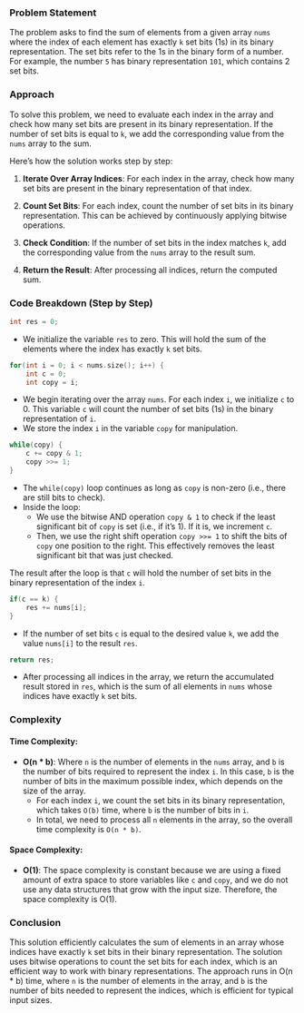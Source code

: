 ### Problem Statement

The problem asks to find the sum of elements from a given array `nums` where the index of each element has exactly `k` set bits (1s) in its binary representation. The set bits refer to the 1s in the binary form of a number. For example, the number `5` has binary representation `101`, which contains 2 set bits.

### Approach

To solve this problem, we need to evaluate each index in the array and check how many set bits are present in its binary representation. If the number of set bits is equal to `k`, we add the corresponding value from the `nums` array to the sum.

Here’s how the solution works step by step:

1. **Iterate Over Array Indices**: For each index in the array, check how many set bits are present in the binary representation of that index.
  
2. **Count Set Bits**: For each index, count the number of set bits in its binary representation. This can be achieved by continuously applying bitwise operations.
  
3. **Check Condition**: If the number of set bits in the index matches `k`, add the corresponding value from the `nums` array to the result sum.

4. **Return the Result**: After processing all indices, return the computed sum.

### Code Breakdown (Step by Step)

```cpp
int res = 0;
```
- We initialize the variable `res` to zero. This will hold the sum of the elements where the index has exactly `k` set bits.

```cpp
for(int i = 0; i < nums.size(); i++) {
    int c = 0;
    int copy = i;
```
- We begin iterating over the array `nums`. For each index `i`, we initialize `c` to 0. This variable `c` will count the number of set bits (1s) in the binary representation of `i`.
- We store the index `i` in the variable `copy` for manipulation.

```cpp
while(copy) {
    c += copy & 1;
    copy >>= 1;
}
```
- The `while(copy)` loop continues as long as `copy` is non-zero (i.e., there are still bits to check).
- Inside the loop:
  - We use the bitwise AND operation `copy & 1` to check if the least significant bit of `copy` is set (i.e., if it’s 1). If it is, we increment `c`.
  - Then, we use the right shift operation `copy >>= 1` to shift the bits of `copy` one position to the right. This effectively removes the least significant bit that was just checked.
  
The result after the loop is that `c` will hold the number of set bits in the binary representation of the index `i`.

```cpp
if(c == k) {
    res += nums[i];
}
```
- If the number of set bits `c` is equal to the desired value `k`, we add the value `nums[i]` to the result `res`.

```cpp
return res;
```
- After processing all indices in the array, we return the accumulated result stored in `res`, which is the sum of all elements in `nums` whose indices have exactly `k` set bits.

### Complexity

#### Time Complexity:
- **O(n * b)**: Where `n` is the number of elements in the `nums` array, and `b` is the number of bits required to represent the index `i`. In this case, `b` is the number of bits in the maximum possible index, which depends on the size of the array.
  - For each index `i`, we count the set bits in its binary representation, which takes `O(b)` time, where `b` is the number of bits in `i`.
  - In total, we need to process all `n` elements in the array, so the overall time complexity is `O(n * b)`.
  
#### Space Complexity:
- **O(1)**: The space complexity is constant because we are using a fixed amount of extra space to store variables like `c` and `copy`, and we do not use any data structures that grow with the input size. Therefore, the space complexity is O(1).

### Conclusion

This solution efficiently calculates the sum of elements in an array whose indices have exactly `k` set bits in their binary representation. The solution uses bitwise operations to count the set bits for each index, which is an efficient way to work with binary representations. The approach runs in O(n * b) time, where `n` is the number of elements in the array, and `b` is the number of bits needed to represent the indices, which is efficient for typical input sizes.